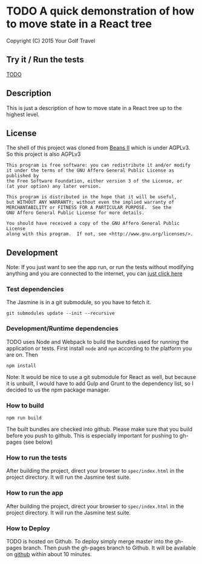 # TODO A quick demonstration of how to move state in a React tree

Copyright (C) 2015 Your Golf Travel

## Try it / Run the tests

[TODO](http://ygt-mikekchar.github.io/todo)

## Description

This is just a description of how to move state in a React
tree up to the highest level. 

## License

The shell of this project was cloned from [Beans II](http://mikekchar.github.io/BeansII)
which is under AGPLv3.  So this project is also AGPLv3

    This program is free software: you can redistribute it and/or modify
    it under the terms of the GNU Affero General Public License as published by
    the Free Software Foundation, either version 3 of the License, or
    (at your option) any later version.

    This program is distributed in the hope that it will be useful,
    but WITHOUT ANY WARRANTY; without even the implied warranty of
    MERCHANTABILITY or FITNESS FOR A PARTICULAR PURPOSE.  See the
    GNU Affero General Public License for more details.

    You should have received a copy of the GNU Affero General Public License
    along with this program.  If not, see <http://www.gnu.org/licenses/>.

## Development

Note:  If you just want to see the app run, or run the tests without
modifying anything and you are connected to the internet, you can
[just click here](http://ygt-mikekchar.github.io/todo)

### Test dependencies

The Jasmine is in a git submodule, so you
have to fetch it.

```
git submodules update --init --recursive
```

### Development/Runtime dependencies

TODO uses Node and Webpack to build the bundles used for
running the application or tests.  First install `node`
and `npm` according to the platform you are on.  Then

```
npm install
```

Note: It would be nice to use a git submodule for React as well,
but because it is unbuilt, I would have to add Gulp and
Grunt to the dependency list, so I decided to us the npm
package manager.

### How to build

```
npm run build
```

The built bundles are checked into github.  Please make sure
that you build before you push to github.  This is especially
important for pushing to gh-pages (see below)

### How to run the tests

After building the project, direct your browser to `spec/index.html`
in the  project directory.  It will run the Jasmine test suite.

### How to run the app

After building the project, direct your browser to `spec/index.html`
in the  project directory.  It will run the Jasmine test suite.

### How to Deploy
TODO is hosted on Github.  To deploy simply merge master into the
gh-pages branch.  Then push the gh-pages branch to Github.
It will be available on [github](http://mikekchar.github.io/todo)
within about 10 minutes.
